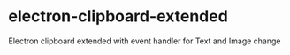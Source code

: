 # electron-clipboard-extended
Electron clipboard extended with event handler for Text and Image change
